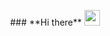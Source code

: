 <p align="center">### **Hi there** <img src="https://media.giphy.com/media/hvRJCLFzcasrR4ia7z/giphy.gif" width="25px">
<!--
**Anunlu/Anunlu** is a ✨ _special_ ✨ repository because its `README.md` (this file) appears on your GitHub profile.

Here are some ideas to get you started:

- 🔭 I’m currently working on ...
- 🌱 I’m currently learning ...
- 👯 I’m looking to collaborate on ...
- 🤔 I’m looking for help with ...
- 💬 Ask me about ...
- 📫 How to reach me: ...
- 😄 Pronouns: ...
- ⚡ Fun fact: ...
-->
